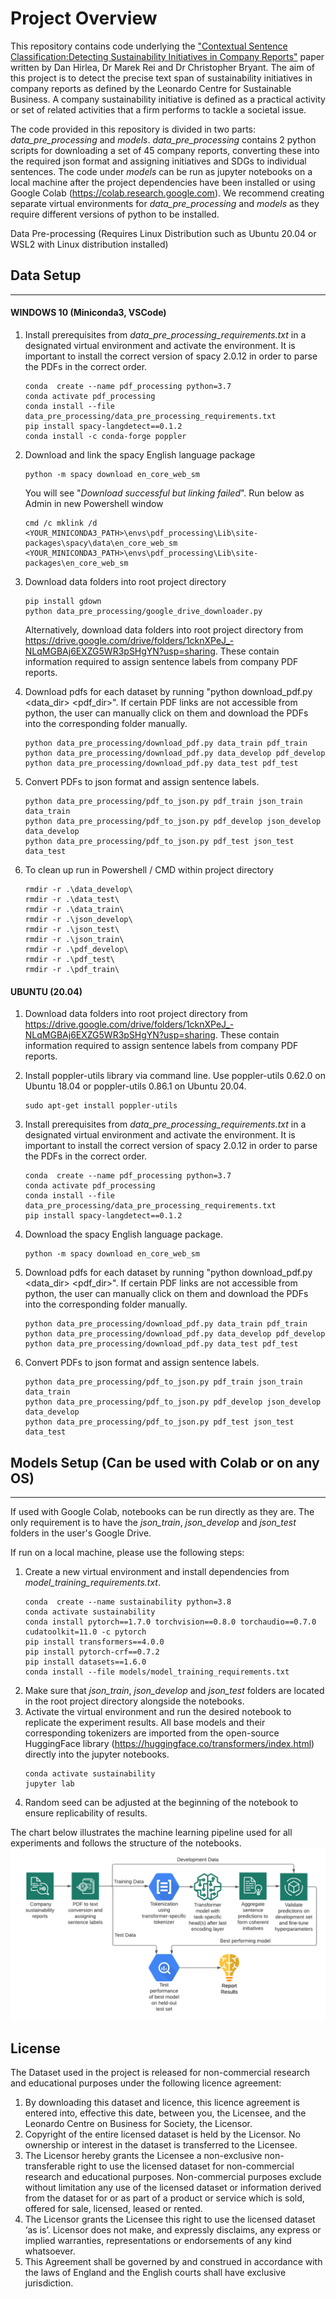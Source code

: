 Project Overview
========

This repository contains code underlying the ["Contextual Sentence Classification:Detecting Sustainability Initiatives in Company Reports"](https://arxiv.org/abs/2110.03727) paper written by Dan Hirlea, Dr Marek Rei and Dr Christopher Bryant. The aim of this project is to detect the precise text span of sustainability initiatives in company reports as defined by the Leonardo Centre for Sustainable Business. A company sustainability initiative is defined as a practical activity or set of related activities that a firm performs to tackle a societal issue.

The code provided in this repository is divided in two parts: *data_pre_processing* and *models*. *data_pre_processing* contains 2 python scripts for downloading a set of 45 company reports, converting these into the required json format and assigning initiatives and SDGs to individual sentences. The code under *models* can be run as jupyter notebooks on a local machine after the project dependencies have been installed or using Google Colab (https://colab.research.google.com). We recommend creating separate virtual environments for *data_pre_processing*  and *models* as they require different versions of python to be installed.

Data Pre-processing (Requires Linux Distribution such as Ubuntu 20.04 or WSL2 with Linux distribution installed)

## Data Setup
------------
#### WINDOWS 10 (Miniconda3, VSCode)
1) Install prerequisites from *data_pre_processing_requirements.txt* in a designated virtual environment and activate the environment. It is important to install the correct version of spacy 2.0.12 in order to parse the PDFs in the correct order.
    ```
    conda  create --name pdf_processing python=3.7 
    conda activate pdf_processing
    conda install --file data_pre_processing/data_pre_processing_requirements.txt
    pip install spacy-langdetect==0.1.2
    conda install -c conda-forge poppler
    ```
2) Download and link the spacy English language package
    ```
    python -m spacy download en_core_web_sm
    ```
    You will see "_Download successful but linking failed_". Run below as Admin in new Powershell window
    ```
    cmd /c mklink /d <YOUR_MINICONDA3_PATH>\envs\pdf_processing\Lib\site-packages\spacy\data\en_core_web_sm <YOUR_MINICONDA3_PATH>\envs\pdf_processing\Lib\site-packages\en_core_web_sm
    ```
3) Download data folders into root project directory
    ```
    pip install gdown
    python data_pre_processing/google_drive_downloader.py
    ```
   Alternatively, download data folders into root project directory from https://drive.google.com/drive/folders/1cknXPeJ_-NLqMGBAj6EXZG5WR3pSHgYN?usp=sharing. These contain information required to assign sentence labels from company PDF reports.

4) Download pdfs for each dataset by running "python download_pdf.py <data_dir> <pdf_dir>". If certain PDF links are not accessible from python, the user can manually click on them and download the PDFs into the corresponding folder manually. 
    ```
    python data_pre_processing/download_pdf.py data_train pdf_train
    python data_pre_processing/download_pdf.py data_develop pdf_develop
    python data_pre_processing/download_pdf.py data_test pdf_test
    ```
5) Convert PDFs to json format and assign sentence labels. 
    ```
    python data_pre_processing/pdf_to_json.py pdf_train json_train data_train
    python data_pre_processing/pdf_to_json.py pdf_develop json_develop data_develop
    python data_pre_processing/pdf_to_json.py pdf_test json_test data_test
    ```
6) To clean up run in Powershell / CMD within project directory
    ```
    rmdir -r .\data_develop\
    rmdir -r .\data_test\    
    rmdir -r .\data_train\ 
    rmdir -r .\json_develop\ 
    rmdir -r .\json_test\    
    rmdir -r .\json_train\ 
    rmdir -r .\pdf_develop\ 
    rmdir -r .\pdf_test\    
    rmdir -r .\pdf_train\
    ```

#### UBUNTU (20.04)
1) Download data folders into root project directory from https://drive.google.com/drive/folders/1cknXPeJ_-NLqMGBAj6EXZG5WR3pSHgYN?usp=sharing. These contain information required to assign sentence labels from company PDF reports.
2) Install poppler-utils library via command line. Use poppler-utils 0.62.0 on Ubuntu 18.04 or poppler-utils 0.86.1 on Ubuntu 20.04.

    ```
    sudo apt-get install poppler-utils 
    ```
3) Install prerequisites from *data_pre_processing_requirements.txt* in a designated virtual environment and activate the environment. It is important to install the correct version of spacy 2.0.12 in order to parse the PDFs in the correct order.
    ```
    conda  create --name pdf_processing python=3.7 
    conda activate pdf_processing
    conda install --file data_pre_processing/data_pre_processing_requirements.txt
    pip install spacy-langdetect==0.1.2
    ```
4) Download the spacy English language package.
    ```
    python -m spacy download en_core_web_sm
    ```
5) Download pdfs for each dataset by running "python download_pdf.py <data_dir> <pdf_dir>". If certain PDF links are not accessible from python, the user can manually click on them and download the PDFs into the corresponding folder manually. 
    ```
    python data_pre_processing/download_pdf.py data_train pdf_train
    python data_pre_processing/download_pdf.py data_develop pdf_develop
    python data_pre_processing/download_pdf.py data_test pdf_test
    ```
6) Convert PDFs to json format and assign sentence labels. 
    ```
    python data_pre_processing/pdf_to_json.py pdf_train json_train data_train
    python data_pre_processing/pdf_to_json.py pdf_develop json_develop data_develop
    python data_pre_processing/pdf_to_json.py pdf_test json_test data_test
    ```
## Models Setup (Can be used with Colab or on any OS)
------------
If used with Google Colab, notebooks can be run directly as they are. The only requirement is to have the *json_train*, *json_develop* and *json_test* folders in the user's Google Drive.

If run on a local machine, please use the following steps:

1) Create a new virtual environment and install dependencies from *model_training_requirements.txt*. 
    ```
    conda  create --name sustainability python=3.8
    conda activate sustainability
    conda install pytorch==1.7.0 torchvision==0.8.0 torchaudio==0.7.0 cudatoolkit=11.0 -c pytorch
    pip install transformers==4.0.0
    pip install pytorch-crf==0.7.2
    pip install datasets==1.6.0
    conda install --file models/model_training_requirements.txt
    ```
2) Make sure that *json_train*, *json_develop* and *json_test* folders are located in the root project directory alongside the notebooks. 
3) Activate the virtual environment and run the desired notebook to replicate the experiment results. All base models and their corresponding tokenizers are imported from the open-source HuggingFace library (https://huggingface.co/transformers/index.html) directly into the jupyter notebooks.
    ```
    conda activate sustainability
    jupyter lab
    ```
4) Random seed can be adjusted at the beginning of the notebook to ensure replicability of results.

The chart below illustrates the machine learning pipeline used for all experiments and follows the structure of the notebooks.
![alt text](https://github.com/dhirlea/contextual_sentence_classification/blob/main/system_pipeline.png)

License
------------

The Dataset used in the project is released for non-commercial research and educational purposes under the following licence agreement:

1. By downloading this dataset and licence, this licence agreement is entered into, effective this date, between you, the Licensee, and the Leonardo Centre on Business for Society, the Licensor.
2. Copyright of the entire licensed dataset is held by the Licensor. No ownership or interest in the dataset is transferred to the Licensee.
3. The Licensor hereby grants the Licensee a non-exclusive non-transferable right to use the licensed dataset for non-commercial research and educational purposes.
Non-commercial purposes exclude without limitation any use of the licensed dataset or information derived from the dataset for or as part of a product or service which is sold, offered for sale, licensed, leased or rented.
4. The Licensor grants the Licensee this right to use the licensed dataset ‘as is’. Licensor does not make, and expressly disclaims, any express or implied warranties, representations or endorsements of any kind whatsoever.
5. This Agreement shall be governed by and construed in accordance with the laws of England and the English courts shall have exclusive jurisdiction.